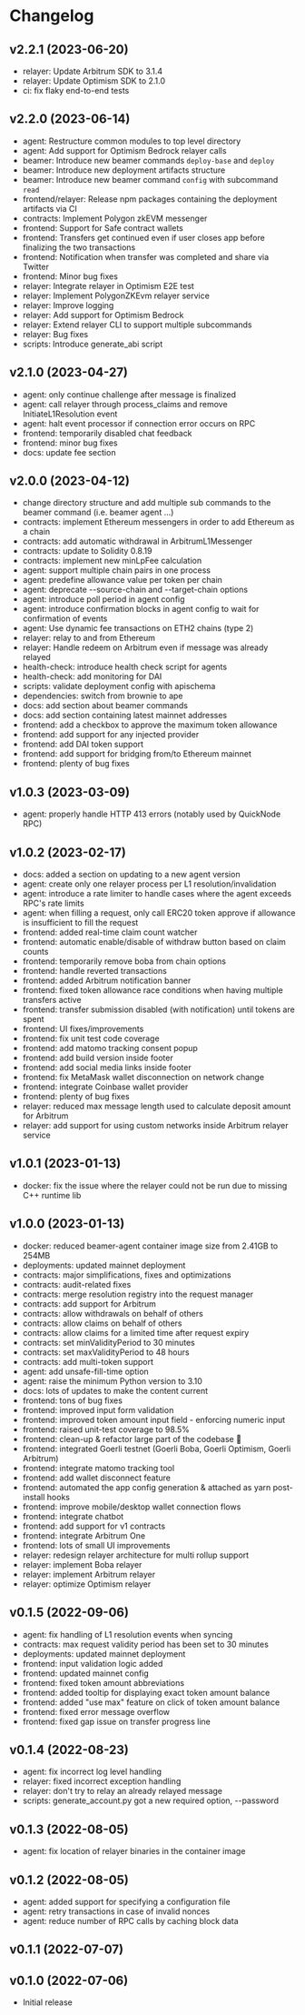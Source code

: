 # Changelog

## v2.2.1 (2023-06-20)
* relayer: Update Arbitrum SDK to 3.1.4
* relayer: Update Optimism SDK to 2.1.0
* ci: fix flaky end-to-end tests


## v2.2.0 (2023-06-14)

* agent: Restructure common modules to top level directory
* agent: Add support for Optimism Bedrock relayer calls
* beamer: Introduce new beamer commands `deploy-base` and `deploy`
* beamer: Introduce new deployment artifacts structure
* beamer: Introduce new beamer command `config` with subcommand `read`
* frontend/relayer: Release npm packages containing the deployment artifacts via CI
* contracts: Implement Polygon zkEVM messenger
* frontend: Support for Safe contract wallets 
* frontend: Transfers get continued even if user closes app before finalizing the two transactions
* frontend: Notification when transfer was completed and share via Twitter
* frontend: Minor bug fixes
* relayer: Integrate relayer in Optimism E2E test
* relayer: Implement PolygonZKEvm relayer service
* relayer: Improve logging
* relayer: Add support for Optimism Bedrock
* relayer: Extend relayer CLI to support multiple subcommands
* relayer: Bug fixes
* scripts: Introduce generate_abi script

## v2.1.0 (2023-04-27)

* agent: only continue challenge after message is finalized
* agent: call relayer through process_claims and remove InitiateL1Resolution event
* agent: halt event processor if connection error occurs on RPC
* frontend: temporarily disabled chat feedback
* frontend: minor bug fixes
* docs: update fee section

## v2.0.0 (2023-04-12)

* change directory structure and add multiple sub commands to the beamer command (i.e. beamer agent ...)
* contracts: implement Ethereum messengers in order to add Ethereum as a chain
* contracts: add automatic withdrawal in ArbitrumL1Messenger
* contracts: update to Solidity 0.8.19
* contracts: implement new minLpFee calculation
* agent: support multiple chain pairs in one process
* agent: predefine allowance value per token per chain
* agent: deprecate --source-chain and --target-chain options
* agent: introduce poll period in agent config
* agent: introduce confirmation blocks in agent config to wait for confirmation of events
* agent: Use dynamic fee transactions on ETH2 chains (type 2)
* relayer: relay to and from Ethereum
* relayer: Handle redeem on Arbitrum even if message was already relayed
* health-check: introduce health check script for agents
* health-check: add monitoring for DAI
* scripts: validate deployment config with apischema
* dependencies: switch from brownie to ape
* docs: add section about beamer commands
* docs: add section containing latest mainnet addresses
* frontend: add a checkbox to approve the maximum token allowance
* frontend: add support for any injected provider
* frontend: add DAI token support
* frontend: add support for bridging from/to Ethereum mainnet
* frontend: plenty of bug fixes

## v1.0.3 (2023-03-09)

* agent: properly handle HTTP 413 errors (notably used by QuickNode RPC)

## v1.0.2 (2023-02-17)

* docs: added a section on updating to a new agent version
* agent: create only one relayer process per L1 resolution/invalidation
* agent: introduce a rate limiter to handle cases where the agent exceeds RPC's rate limits
* agent: when filling a request, only call ERC20 token approve if allowance is
         insufficient to fill the request
* frontend: added real-time claim count watcher
* frontend: automatic enable/disable of withdraw button based on claim counts
* frontend: temporarily remove boba from chain options
* frontend: handle reverted transactions
* frontend: added Arbitrum notification banner
* frontend: fixed token allowance race conditions when having multiple transfers active
* frontend: transfer submission disabled (with notification) until tokens are spent
* frontend: UI fixes/improvements
* frontend: fix unit test code coverage
* frontend: add matomo tracking consent popup
* frontend: add build version inside footer
* frontend: add social media links inside footer
* frontend: fix MetaMask wallet disconnection on network change
* frontend: integrate Coinbase wallet provider
* frontend: plenty of bug fixes
* relayer: reduced max message length used to calculate deposit amount for Arbitrum
* relayer: add support for using custom networks inside Arbitrum relayer service

## v1.0.1 (2023-01-13)

* docker: fix the issue where the relayer could not be run due to missing C++ runtime lib

## v1.0.0 (2023-01-13)

* docker: reduced beamer-agent container image size from 2.41GB to 254MB
* deployments: updated mainnet deployment
* contracts: major simplifications, fixes and optimizations
* contracts: audit-related fixes
* contracts: merge resolution registry into the request manager
* contracts: add support for Arbitrum
* contracts: allow withdrawals on behalf of others
* contracts: allow claims on behalf of others
* contracts: allow claims for a limited time after request expiry
* contracts: set minValidityPeriod to 30 minutes
* contracts: set maxValidityPeriod to 48 hours
* contracts: add multi-token support
* agent: add unsafe-fill-time option
* agent: raise the minimum Python version to 3.10
* docs: lots of updates to make the content current
* frontend: tons of bug fixes
* frontend: improved input form validation
* frontend: improved token amount input field - enforcing numeric input
* frontend: raised unit-test coverage to 98.5%
* frontend: clean-up & refactor large part of the codebase 🧹
* frontend: integrated Goerli testnet (Goerli Boba, Goerli Optimism, Goerli Arbitrum)
* frontend: integrate matomo tracking tool
* frontend: add wallet disconnect feature
* frontend: automated the app config generation & attached as yarn post-install hooks
* frontend: improve mobile/desktop wallet connection flows
* frontend: integrate chatbot
* frontend: add support for v1 contracts
* frontend: integrate Arbitrum One
* frontend: lots of small UI improvements
* relayer: redesign relayer architecture for multi rollup support
* relayer: implement Boba relayer
* relayer: implement Arbitrum relayer
* relayer: optimize Optimism relayer

## v0.1.5 (2022-09-06)

* agent: fix handling of L1 resolution events when syncing
* contracts: max request validity period has been set to 30 minutes
* deployments: updated mainnet deployment
* frontend: input validation logic added
* frontend: updated mainnet config
* frontend: fixed token amount abbreviations
* frontend: added tooltip for displaying exact token amount balance
* frontend: added "use max" feature on click of token amount balance
* frontend: fixed error message overflow
* frontend: fixed gap issue on transfer progress line

## v0.1.4 (2022-08-23)

* agent: fix incorrect log level handling
* relayer: fixed incorrect exception handling
* relayer: don't try to relay an already relayed message
* scripts: generate_account.py got a new required option, --password

## v0.1.3 (2022-08-05)

* agent: fix location of relayer binaries in the container image

## v0.1.2 (2022-08-05)

* agent: added support for specifying a configuration file
* agent: retry transactions in case of invalid nonces
* agent: reduce number of RPC calls by caching block data

## v0.1.1 (2022-07-07)

## v0.1.0 (2022-07-06)

* Initial release
